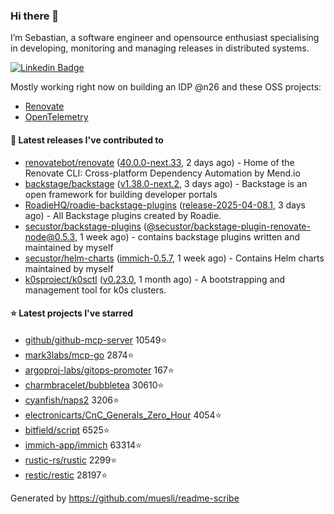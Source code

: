 ### Hi there 👋

I’m Sebastian, a software engineer and opensource enthusiast specialising in developing, monitoring and managing releases in distributed systems.    

[![Linkedin Badge](https://img.shields.io/badge/-LinkedIn-blue?style=flat&logo=Linkedin&logoColor=white&link=https://www.linkedin.com/in/sebastian-poxhofer/)](https://www.linkedin.com/in/sebastian-poxhofer/)

Mostly working right now on building an IDP @n26 and these OSS projects:
- [Renovate](https://github.com/renovatebot/renovate)
- [OpenTelemetry](https://github.com/open-telemetry)



#### 🚀 Latest releases I've contributed to

- [renovatebot/renovate](https://github.com/renovatebot/renovate) ([40.0.0-next.33](https://github.com/renovatebot/renovate/releases/tag/40.0.0-next.33), 2 days ago) - Home of the Renovate CLI: Cross-platform Dependency Automation by Mend.io
- [backstage/backstage](https://github.com/backstage/backstage) ([v1.38.0-next.2](https://github.com/backstage/backstage/releases/tag/v1.38.0-next.2), 3 days ago) - Backstage is an open framework for building developer portals
- [RoadieHQ/roadie-backstage-plugins](https://github.com/RoadieHQ/roadie-backstage-plugins) ([release-2025-04-08.1](https://github.com/RoadieHQ/roadie-backstage-plugins/releases/tag/release-2025-04-08.1), 3 days ago) - All Backstage plugins created by Roadie.
- [secustor/backstage-plugins](https://github.com/secustor/backstage-plugins) ([@secustor/backstage-plugin-renovate-node@0.5.3](https://github.com/secustor/backstage-plugins/releases/tag/%40secustor/backstage-plugin-renovate-node%400.5.3), 1 week ago) - contains backstage plugins written and maintained by myself
- [secustor/helm-charts](https://github.com/secustor/helm-charts) ([immich-0.5.7](https://github.com/secustor/helm-charts/releases/tag/immich-0.5.7), 1 week ago) - Contains Helm charts maintained by myself
- [k0sproject/k0sctl](https://github.com/k0sproject/k0sctl) ([v0.23.0](https://github.com/k0sproject/k0sctl/releases/tag/v0.23.0), 1 month ago) - A bootstrapping and management tool for k0s clusters.

#### ⭐ Latest projects I've starred

- [github/github-mcp-server](https://github.com/github/github-mcp-server) 10549⭐
- [mark3labs/mcp-go](https://github.com/mark3labs/mcp-go) 2874⭐
- [argoproj-labs/gitops-promoter](https://github.com/argoproj-labs/gitops-promoter) 167⭐
- [charmbracelet/bubbletea](https://github.com/charmbracelet/bubbletea) 30610⭐
- [cyanfish/naps2](https://github.com/cyanfish/naps2) 3206⭐
- [electronicarts/CnC_Generals_Zero_Hour](https://github.com/electronicarts/CnC_Generals_Zero_Hour) 4054⭐
- [bitfield/script](https://github.com/bitfield/script) 6525⭐
- [immich-app/immich](https://github.com/immich-app/immich) 63314⭐
- [rustic-rs/rustic](https://github.com/rustic-rs/rustic) 2299⭐
- [restic/restic](https://github.com/restic/restic) 28197⭐



Generated by https://github.com/muesli/readme-scribe
